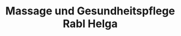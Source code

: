 ---
title: "Massage und Gesundheitspflege Rabl Helga"
url: /adnet/massage-und-gesundheitspflege-rabl-helga/
shop: Massage
---